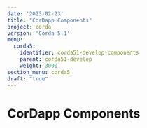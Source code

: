 ```yaml
---
date: '2023-02-23'
title: "CorDapp Components"
project: corda
version: 'Corda 5.1'
menu:
  corda5:
    identifier: corda51-develop-components
    parent: corda51-develop
    weight: 3000
section_menu: corda5
draft: "true"
---
```

# CorDapp Components
